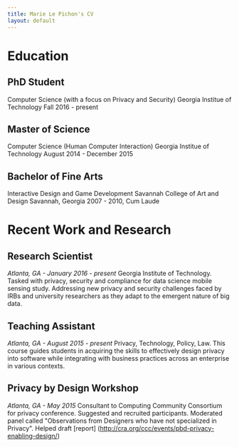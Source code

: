 ```yaml
---
title: Marie Le Pichon's CV
layout: default
---
```


# Education

## PhD Student
Computer Science (with a focus on Privacy and Security)
Georgia Institue of Technology
Fall 2016 - present

## Master of Science
Computer Science (Human Computer Interaction)
Georgia Institue of Technology
August 2014 - December 2015

## Bachelor of Fine Arts
Interactive Design and Game Development
Savannah College of Art and Design
Savannah, Georgia 2007 - 2010, Cum Laude

# Recent Work and Research

## Research Scientist
_Atlanta, GA - January 2016 - present_
Georgia Institute of Technology. Tasked with privacy, security and compliance for data science mobile sensing study. Addressing new privacy and security challenges faced by IRBs and university researchers as they adapt to the emergent nature of big data.

## Teaching Assistant
_Atlanta, GA - August 2015 - present_
Privacy, Technology, Policy, Law.
This course guides students in acquiring the skills to effectively design privacy into software while integrating with business practices across an enterprise in various contexts.

## Privacy by Design Workshop
_Atlanta, GA - May 2015_
Consultant to Computing Community Consortium for privacy conference. Suggested and recruited participants. Moderated panel called "Observations from Designers who have not specialized in Privacy". Helped draft [report] (http://cra.org/ccc/events/pbd-privacy-enabling-design/)
